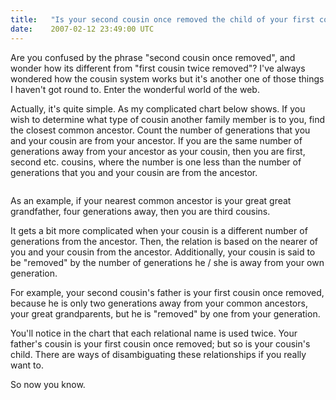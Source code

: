 ```yaml
---
title:   "Is your second cousin once removed the child of your first cousin twice removed?"
date:    2007-02-12 23:49:00 UTC
---
```


Are you confused by the phrase "second cousin once removed", and wonder how its different from "first cousin twice removed"? I've always wondered how the cousin system works but it's another one of those things I haven't got round to. Enter the wonderful world of the web.

Actually, it's quite simple. As my complicated chart below shows. If you wish to determine what type of cousin another family member is to you, find the closest common ancestor. Count the number of generations that you and your cousin are from your ancestor. If you are the same number of generations away from your ancestor as your cousin, then you are first, second etc. cousins, where the number is one less than the number of generations that you and your cousin are from the ancestor.

<a href="http://bp0.blogger.com/_Wywrr60_Hxc/RdESOfKg39I/AAAAAAAAAAw/o8G-NW4meVE/s1600-h/Cousins.jpg"><img src="http://bp0.blogger.com/_Wywrr60_Hxc/RdESOfKg39I/AAAAAAAAAAw/o8G-NW4meVE/s400/Cousins.jpg" alt="" id="BLOGGER_PHOTO_ID_5030822298842619858" border="0" /></a>

As an example, if your nearest common ancestor is your great great grandfather, four generations away, then you are third cousins.

It gets a bit more complicated when your cousin is a different number of generations from the ancestor. Then, the relation is based on the nearer of you and your cousin from the ancestor. Additionally, your cousin is said to be "removed" by the number of generations he / she is away from your own generation.

For example, your second cousin's father is your first cousin once removed, because he is only two generations away from your common ancestors, your great grandparents, but he is "removed" by one from your generation.

You'll notice in the chart that each relational name is used twice. Your father's cousin is your first cousin once removed; but so is your cousin's child. There are ways of disambiguating these relationships if you really want to.

So now you know.